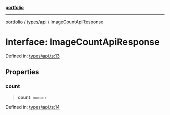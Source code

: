 [**portfolio**](../../../README.md)

***

[portfolio](../../../modules.md) / [types/api](../README.md) / ImageCountApiResponse

# Interface: ImageCountApiResponse

Defined in: [types/api.ts:13](https://github.com/tnorlund/Portfolio/blob/d858767a8fa7e56054d3c692f93d7ec8078e1a4d/portfolio/types/api.ts#L13)

## Properties

### count

> **count**: `number`

Defined in: [types/api.ts:14](https://github.com/tnorlund/Portfolio/blob/d858767a8fa7e56054d3c692f93d7ec8078e1a4d/portfolio/types/api.ts#L14)
